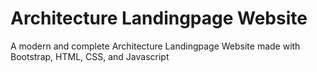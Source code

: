 # Architecture Landingpage Website

A modern and complete Architecture Landingpage Website made with Bootstrap, HTML, CSS, and Javascript